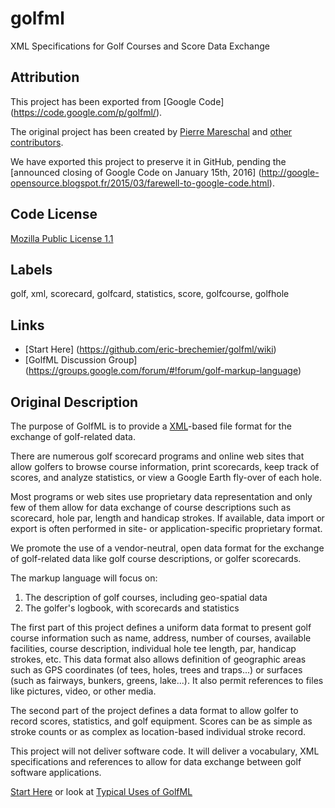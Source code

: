 # golfml

XML Specifications for Golf Courses and Score Data Exchange

## Attribution

This project has been exported from [Google Code]
(https://code.google.com/p/golfml/).

The original project has been created by
[Pierre Mareschal](mailto:pierre.mareschal@gmail.com)
and [other contributors](https://code.google.com/p/golfml/people/list).

We have exported this project to preserve it in GitHub,
pending the [announced closing of Google Code on January 15th, 2016]
(http://google-opensource.blogspot.fr/2015/03/farewell-to-google-code.html).

## Code License

[Mozilla Public License 1.1](http://www.mozilla.org/MPL/)

## Labels

golf, xml, scorecard, golfcard, statistics, score, golfcourse, golfhole

## Links

* [Start Here]
  (https://github.com/eric-brechemier/golfml/wiki)
* [GolfML Discussion Group]
  (https://groups.google.com/forum/#!forum/golf-markup-language)

## Original Description

The purpose of GolfML is to provide a [XML](http://en.wikipedia.org/wiki/XML)-based file format for the exchange of golf-related data.

There are numerous golf scorecard programs and online web sites that allow golfers to browse course information, print scorecards, keep track of scores, and analyze statistics, or view a Google Earth fly-over of each hole.

Most programs or web sites use proprietary data representation and only few of them allow for data exchange of course descriptions such as scorecard, hole par, length and handicap strokes. If available, data import or export is often performed in site- or application-specific proprietary format.

We promote the use of a vendor-neutral, open data format for the exchange of golf-related data like golf course descriptions, or golfer scorecards.

The markup language will focus on:

  1. The description of golf courses, including geo-spatial data
  1. The golfer's logbook, with scorecards and statistics

The first part of this project defines a uniform data format to present golf course information such as name, address, number of courses, available facilities, course description, individual hole tee length, par, handicap strokes, etc. This data format also allows definition of geographic areas such as GPS coordinates (of tees, holes, trees and traps...) or surfaces (such as fairways, bunkers, greens, lake...). It also permit references to files like pictures, video, or other media.

The second part of the project defines a data format to allow golfer to record scores, statistics, and golf equipment. Scores can be as simple as stroke counts or as complex as location-based individual stroke record.

This project will not deliver software code. It will deliver a vocabulary, XML specifications and references to allow for data exchange between golf software applications.

[Start Here](https://github.com/eric-brechemier/golfml/wiki)
or look at [Typical Uses of GolfML](wiki/Workflow)
